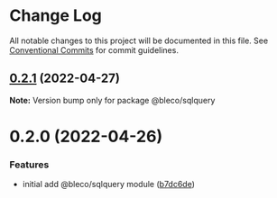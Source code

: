 # Change Log

All notable changes to this project will be documented in this file.
See [Conventional Commits](https://conventionalcommits.org) for commit guidelines.

## [0.2.1](https://gitr.net/betaly/bleco/compare/@bleco/sqlquery@0.2.0...@bleco/sqlquery@0.2.1) (2022-04-27)

**Note:** Version bump only for package @bleco/sqlquery





# 0.2.0 (2022-04-26)


### Features

* initial add @bleco/sqlquery module ([b7dc6de](https://gitr.net/betaly/bleco/commits/b7dc6de128e5b52d5e41009429cbc013a3b7ca82))
